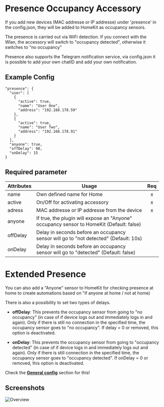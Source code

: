 # Presence Occupancy Accessory

If you add new devices (MAC addresse or IP addresse) under 'presence' in the config.json, they will be added to HomeKit as occupancy sensors.

The presence is carried out via WiFi detection. If you connect with the Wlan, the accessory will switch to "occupancy detected", otherwise it switches to "no occupancy"

Presence also supports the Telegram notification service, via config.json it is possible to add your own chatID and add your own notification.



## Example Config

```
"presence": {
  "user": [
    {
      "active": true,
      "name": "User One",
      "address": "192.168.178.59"
    },
    {
      "active": true,
      "name": "User Two",
      "address": "192.168.178.91"
    }
  ],
  "anyone": true,
  "offDelay": 90,
  "onDelay": 15
}
```



## Required parameter

| Attributes | Usage | Req |
|------------|-------|:----------:|
| name | Own defined name for Home | x |
| active | On/Off for activating accessory | x |
| adress | MAC addresse  or IP addresse from the device | x |
| anyone     | If true, the plugin will expose an "Anyone" occupancy sensor to HomeKit (Default: false) |      |
| offDelay      | Delay in seconds before an occupancy sensor will go to "not detected" (Default: 10s) |     |
| onDelay      | Delay in seconds before an occupancy sensor will go to "detected" (Default: false) |     |




# Extended Presence

You can also add a "Anyone" sensor to HomeKit for checking presence at home to create automations based on "if anyone at home / not at home)

There is also a possibility to set two types of delays.

- **offDelay**:  This prevents the occupancy sensor from going to "no occupancy" (in case of if device logs out and immediately logs in and again). Only if there is still no connection in the specified time, the occupancy sensor goes to "no occupancy". If delay = 0 or removed, this option is deactivated. 

- **onDelay**: This prevents the occupancy sensor from going to "occupancy detected" (in case of if device logs in and immediately logs out and again). Only if there is still connection in the specified time, the occupancy sensor goes to "occupancy detected". If onDelay = 0 or removed, this option is deactivated. 

Check the **[General config](https://github.com/SeydX/homebridge-fritz-platform/blob/master/docs/config/General.md)** section for this!


## Screenshots

![Overview](https://github.com/SeydX/homebridge-fritz-platform/raw/master/images/overview.jpg)
